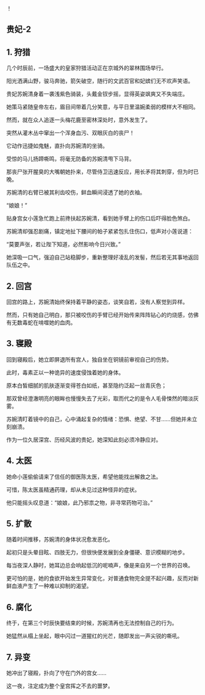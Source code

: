 
！[](../index.md)

## 贵妃-2

## 1. 狩猎

几个时辰前，一场盛大的皇家狩猎活动正在京城外的翠林围场举行。

阳光洒满山野，骏马奔驰，箭矢破空，随行的文武百官和妃嫔们无不欢声笑语。

贵妃苏婉清身着一袭浅紫色骑装，头戴金钗步摇，显得英姿飒爽又不失端庄。

她策马紧随皇帝左右，眉目间带着几分笑意，与平日里温婉柔弱的模样大不相同。

然而，就在众人追逐一头梅花鹿至密林深处时，意外发生了。

突然从灌木丛中窜出一个浑身血污、双眼灰白的丧尸！

它动作迅捷如鬼魅，直扑向苏婉清的坐骑。

受惊的马儿扬蹄嘶鸣，将毫无防备的苏婉清甩下马背。

那丧尸张开腥臭的大嘴朝她扑来，尽管侍卫迅速反应，用长矛将其刺穿，但为时已晚。

苏婉清的右臂已被其利齿咬伤，鲜血瞬间浸透了她的衣袖。

“娘娘！”

贴身宫女小莲急忙跑上前搀扶起苏婉清，看到她手臂上的伤口后吓得脸色煞白。

苏婉清却强忍剧痛，镇定地扯下腰间的帕子紧紧包扎住伤口，低声对小莲说道：

“莫要声张，若让陛下知道，必然影响今日兴致。”

她深吸一口气，强迫自己站稳脚步，重新整理好凌乱的发髻，然后若无其事地返回队伍之中。

## 2. 回宫

回宫的路上，苏婉清始终保持着平静的姿态，谈笑自若，没有人察觉到异样。

然而，只有她自己明白，那只被咬伤的手臂已经开始传来阵阵钻心的灼烧感，仿佛有无数毒蛇在啃噬她的血肉。


## 3. 寝殿  

回到寝殿后，她立即屏退所有宫人，独自坐在铜镜前审视自己的伤势。

此时，毒素正以一种诡异的速度侵蚀着她的身体。

原本白皙细腻的肌肤逐渐变得苍白如纸，甚至隐约泛起一丝青灰色；

那双曾经澄澈明亮的眼眸也慢慢失去了光彩，取而代之的是令人毛骨悚然的暗淡灰雾。

苏婉清盯着镜中的自己，心中涌起复杂的情绪：恐惧、绝望、不甘……但她并未立刻崩溃。

作为一位久居深宫、历经风波的贵妃，她深知此刻必须冷静应对。

## 4. 太医

她命小莲偷偷请来了信任的御医陈太医，希望他能找出解救之法。

可惜，陈太医虽精通药理，却从未见过这种怪异的症状。

他只能摇头叹息道：“娘娘，此乃邪祟之物，非寻常药物可治。”

## 5. 扩散

随着时间推移，苏婉清的身体状况愈发恶化。

起初只是头晕目眩、四肢无力，但很快便发展到全身僵硬、意识模糊的地步。

每当夜深人静时，她耳边总会响起低沉的呢喃声，像是来自另一个世界的召唤。

更可怕的是，她的食欲开始发生异常变化，对普通食物完全提不起兴趣，反而对新鲜血液产生了一种难以抑制的渴望。

## 6. 腐化

终于，在第三个时辰快要结束的时候，苏婉清再也无法控制自己的行为。

她猛然从榻上坐起，眼中闪过一道猩红的光芒，随即发出一声尖锐的嘶吼。

## 7. 异变

她冲出了寝殿，扑向了守在门外的宫女……

这一夜，注定成为整个皇宫挥之不去的噩梦。